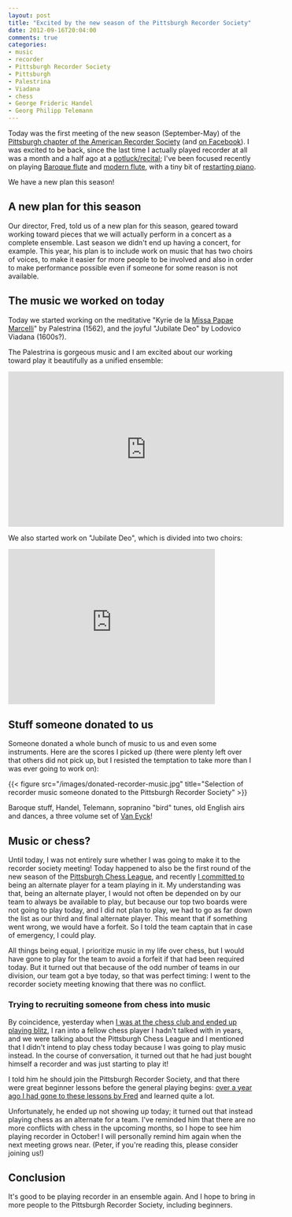 ```yaml
---
layout: post
title: "Excited by the new season of the Pittsburgh Recorder Society"
date: 2012-09-16T20:04:00
comments: true
categories:
- music
- recorder
- Pittsburgh Recorder Society
- Pittsburgh
- Palestrina
- Viadana
- chess
- George Frideric Handel
- Georg Philipp Telemann
---
```

Today was the first meeting of the new season (September-May) of the [Pittsburgh chapter of the American Recorder Society](http://www.andrew.cmu.edu/user/lukas/pcars/Welcome.html) (and [on Facebook](http://www.facebook.com/PittsburghRecorderSociety)). I was excited to be back, since the last time I actually played recorder at all was a month and a half ago at a [potluck/recital](/blog/2012/07/28/my-first-appearance-on-a-music-recital-program/); I've been focused recently on playing [Baroque flute](/blog/categories/baroque-flute/) and [modern flute](/blog/categories/flute/), with a tiny bit of [restarting piano](/blog/categories/piano/).

We have a new plan this season!

<!--more-->

## A new plan for this season

Our director, Fred, told us of a new plan for this season, geared toward working toward pieces that we will actually perform in a concert as a complete ensemble. Last season we didn't end up having a concert, for example. This year, his plan is to include work on music that has two choirs of voices, to make it easier for more people to be involved and also in order to make performance possible even if someone for some reason is not available.

## The music we worked on today

Today we started working on the meditative "Kyrie de la [Missa Papae Marcelli](http://en.wikipedia.org/wiki/Missa_Papae_Marcelli)" by Palestrina (1562), and the joyful "Jubilate Deo" by Lodovico Viadana (1600s?).

The Palestrina is gorgeous music and I am excited about our working toward play it beautifully as a unified ensemble:

<iframe width="560" height="315" src="http://www.youtube.com/embed/IIcrgNtyX0U" frameborder="0" allowfullscreen></iframe>

We also started work on "Jubilate Deo", which is divided into two choirs:

<iframe width="420" height="315" src="http://www.youtube.com/embed/qrtxRkXRz5Y" frameborder="0" allowfullscreen></iframe>

## Stuff someone donated to us

Someone donated a whole bunch of music to us and even some instruments. Here are the scores I picked up (there were plenty left over that others did not pick up, but I resisted the temptation to take more than I was ever going to work on):

{{< figure src="/images/donated-recorder-music.jpg" title="Selection of recorder music someone donated to the Pittsburgh Recorder Society" >}}

Baroque stuff, Handel, Telemann, sopranino "bird" tunes, old English airs and dances, a three volume set of [Van Eyck](/blog/2012/07/28/my-first-appearance-on-a-music-recital-program)!

## Music or chess?

Until today, I was not entirely sure whether I was going to make it to the recorder society meeting! Today happened to also be the first round of the new season of the [Pittsburgh Chess League](http://www.pitt.edu/~schach/ChessPA/ChessLeague/wpapcl.htm), and recently [I committed to](/blog/2012/08/21/returning-to-chess/) being an alternate player for a team playing in it. My understanding was that, being an alternate player, I would not often be depended on by our team to always be available to play, but because our top two boards were not going to play today, and I did not plan to play, we had to go as far down the list as our third and final alternate player. This meant that if something went wrong, we would have a forfeit. So I told the team captain that in case of emergency, I could play.

All things being equal, I prioritize music in my life over chess, but I would have gone to play for the team to avoid a forfeit if that had been required today. But it turned out that because of the odd number of teams in our division, our team got a bye today, so that was perfect timing: I went to the recorder society meeting knowing that there was no conflict.

### Trying to recruiting someone from chess into music

By coincidence, yesterday when [I was at the chess club and ended up playing blitz](/blog/2012/09/15/deja-vu-in-chess-recognize-this-sicilian-pattern/), I ran into a fellow chess player I hadn't talked with in years, and we were talking about the Pittsburgh Chess League and I mentioned that I didn't intend to play chess today because I was going to play music instead. In the course of conversation, it turned out that he had just bought himself a recorder and was just starting to play it!

I told him he should join the Pittsburgh Recorder Society, and that there were great beginner lessons before the general playing begins: [over a year ago I had gone to these lessons by Fred](/blog/2011/10/18/disagreement-on-the-use-of-time/) and learned quite a lot.

Unfortunately, he ended up not showing up today; it turned out that instead playing chess as an alternate for a team. I've reminded him that there are no more conflicts with chess in the upcoming months, so I hope to see him playing recorder in October! I will personally remind him again when the next meeting grows near. (Peter, if you're reading this, please consider joining us!)

## Conclusion

It's good to be playing recorder in an ensemble again. And I hope to bring in more people to the Pittsburgh Recorder Society, including beginners.

